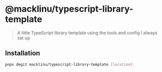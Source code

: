 # @macklinu/typescript-library-template

> A little TypeScript library template using the tools and config I always set up

## Installation

```sh
pnpx degit macklinu/typescript-library-template [location]
```
